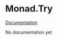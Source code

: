 Monad.Try
======================

[Documentation](http://wooga.github.io/Wooga.Lambda-CSharp/reference/wooga-lambda-control-monad-try.html)

No documentation yet
